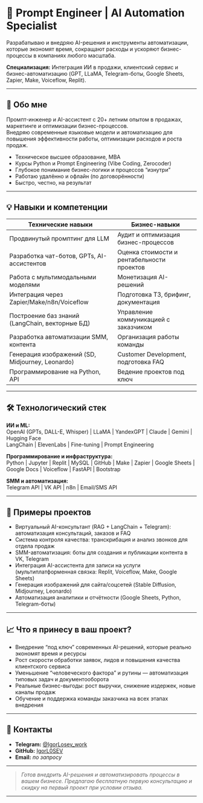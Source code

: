 # 🚀 Prompt Engineer | AI Automation Specialist

Разрабатываю и внедряю AI-решения и инструменты автоматизации, которые экономят время, сокращают расходы и ускоряют бизнес-процессы в компаниях любого масштаба.

**Специализация:** Интеграция ИИ в продажи, клиентский сервис и бизнес-автоматизацию (GPT, LLaMA, Telegram-боты, Google Sheets, Zapier, Make, Voiceflow, Replit).

---

## 👤 Обо мне

Промпт-инженер и AI-ассистент с 20+ летним опытом в продажах, маркетинге и оптимизации бизнес-процессов.  
Внедряю современные языковые модели и автоматизацию для повышения эффективности работы, оптимизации расходов и роста продаж.

- Техническое высшее образование, MBA
- Курсы Python и Prompt Engineering (Vibe Coding, Zerocoder)
- Глубокое понимание бизнес-логики и процессов “изнутри”
- Работаю удалённо и офлайн (по договорённости)
- Быстро, честно, на результат

---

## 💡 Навыки и компетенции

| Технические навыки                    | Бизнес-навыки                               |
|----------------------------------------|---------------------------------------------|
| Продвинутый промптинг для LLM         | Аудит и оптимизация бизнес-процессов        |
| Разработка чат-ботов, GPTs, AI-ассистентов | Оценка стоимости и рентабельности проектов |
| Работа с мультимодальными моделями     | Монетизация AI-решений                      |
| Интеграция через Zapier/Make/n8n/Voiceflow | Подготовка ТЗ, брифинг, документация      |
| Построение баз знаний (LangChain, векторные БД) | Управление коммуникацией с заказчиком   |
| Разработка автоматизации SMM, контента | Организация работы команды                  |
| Генерация изображений (SD, Midjourney, Leonardo) | Customer Development, подготовка FAQ    |
| Программирование на Python, API        | Ведение проектов под ключ                   |

---

## 🛠️ Технологический стек

**ИИ и ML:**  
OpenAI (GPTs, DALL-E, Whisper) | LLaMA | YandexGPT | Claude | Gemini | Hugging Face  
LangChain | ElevenLabs | Fine-tuning | Prompt Engineering

**Программирование и инфраструктура:**  
Python | Jupyter | Replit | MySQL | GitHub | Make | Zapier | Google Sheets | Google Docs | Voiceflow | FastAPI | Bootstrap

**SMM и автоматизация:**  
Telegram API | VK API | n8n | Email/SMS API

---

## 🧩 Примеры проектов

- Виртуальный AI-консультант (RAG + LangChain + Telegram): автоматизация консультаций, заказов и FAQ
- Система контроля качества: транскрибация и анализ звонков для отдела продаж
- SMM-автоматизация: боты для создания и публикации контента в VK, Telegram
- Интеграция AI-ассистента для записи на услуги (мультиплатформенная связка: Replit, Voiceflow, Make, Google Sheets)
- Генерация изображений для сайта/соцсетей (Stable Diffusion, Midjourney, Leonardo)
- Автоматизация аналитики и отчётности (Google Sheets, Python, Telegram-боты)

---

## 📈 Что я принесу в ваш проект?

- Внедрение “под ключ” современных AI-решений, которые реально экономят время и ресурсы
- Рост скорости обработки заявок, лидов и повышения качества клиентского сервиса
- Уменьшение “человеческого фактора” и рутины — автоматизация типовых задач и документооборота
- Реальные бизнес-выгоды: рост выручки, снижение издержек, новые каналы продаж
- Обучение и поддержка команды заказчика на всех этапах внедрения

---

## 📣 Контакты

- **Telegram:** [@IgorLosev_work](https://t.me/IgorLosev_work)
- **GitHub:** [IgorL0SEV](https://github.com/IgorL0SEV)
- **Email:** *по запросу*

---

> _Готов внедрить AI-решения и автоматизировать процессы в вашем бизнесе. Предлагаю бесплатную первую консультацию и скидку на первый проект при условии отзыва._

---
